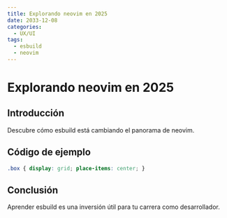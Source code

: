 ```yaml
---
title: Explorando neovim en 2025
date: 2033-12-08
categories:
  - UX/UI
tags:
  - esbuild
  - neovim
---
```


# Explorando neovim en 2025

## Introducción

Descubre cómo esbuild está cambiando el panorama de neovim.

## Código de ejemplo

```css
.box { display: grid; place-items: center; }
```

## Conclusión

Aprender esbuild es una inversión útil para tu carrera como desarrollador.
